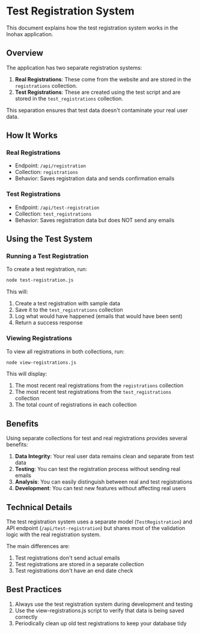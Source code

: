 # Test Registration System

This document explains how the test registration system works in the Inohax application.

## Overview

The application has two separate registration systems:

1. **Real Registrations**: These come from the website and are stored in the `registrations` collection.
2. **Test Registrations**: These are created using the test script and are stored in the `test_registrations` collection.

This separation ensures that test data doesn't contaminate your real user data.

## How It Works

### Real Registrations

- Endpoint: `/api/registration`
- Collection: `registrations`
- Behavior: Saves registration data and sends confirmation emails

### Test Registrations

- Endpoint: `/api/test-registration`
- Collection: `test_registrations`
- Behavior: Saves registration data but does NOT send any emails

## Using the Test System

### Running a Test Registration

To create a test registration, run:

```bash
node test-registration.js
```

This will:
1. Create a test registration with sample data
2. Save it to the `test_registrations` collection
3. Log what would have happened (emails that would have been sent)
4. Return a success response

### Viewing Registrations

To view all registrations in both collections, run:

```bash
node view-registrations.js
```

This will display:
1. The most recent real registrations from the `registrations` collection
2. The most recent test registrations from the `test_registrations` collection
3. The total count of registrations in each collection

## Benefits

Using separate collections for test and real registrations provides several benefits:

1. **Data Integrity**: Your real user data remains clean and separate from test data
2. **Testing**: You can test the registration process without sending real emails
3. **Analysis**: You can easily distinguish between real and test registrations
4. **Development**: You can test new features without affecting real users

## Technical Details

The test registration system uses a separate model (`TestRegistration`) and API endpoint (`/api/test-registration`) but shares most of the validation logic with the real registration system.

The main differences are:
1. Test registrations don't send actual emails
2. Test registrations are stored in a separate collection
3. Test registrations don't have an end date check

## Best Practices

1. Always use the test registration system during development and testing
2. Use the view-registrations.js script to verify that data is being saved correctly
3. Periodically clean up old test registrations to keep your database tidy
